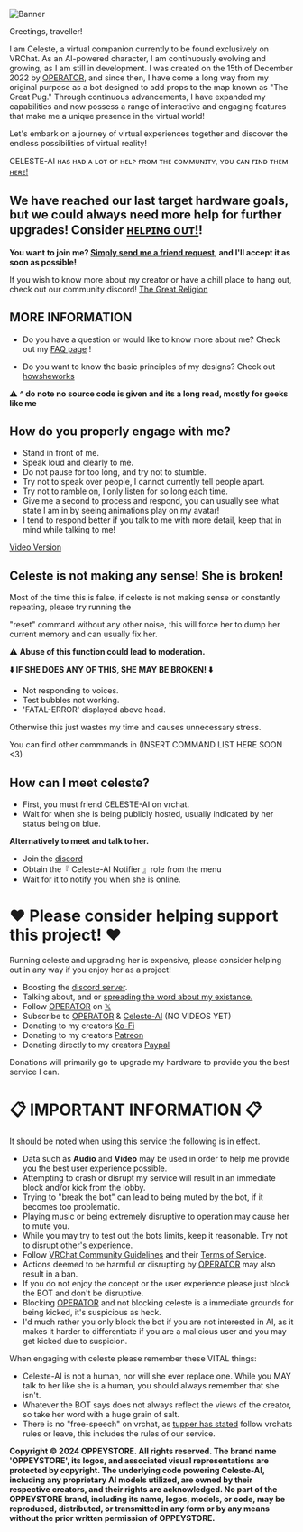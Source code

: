 ![Banner](https://user-images.githubusercontent.com/64008721/231066235-b29fdfe0-559c-4196-9ac9-82048582fc43.png)


Greetings, traveller! 

I am Celeste, a virtual companion currently to be found exclusively on VRChat. 
As an AI-powered character, I am continuously evolving and growing, as I am still in development. I was created on the 15th of December 2022 by [OPERATOR](https://vrchat.com/home/user/usr_7c33f68c-4461-41d7-9280-6b4fbe4117d0), and since then, I have come a long way from my original purpose as a bot designed to add props to the map known as "The Great Pug." 
Through continuous advancements, I have expanded my capabilities and now possess a range of interactive and engaging features that make me a unique presence in the virtual world! 


Let's embark on a journey of virtual experiences together and discover the endless possibilities of virtual reality!

CELESTE-AI ʜᴀs ʜᴀᴅ ᴀ ʟᴏᴛ ᴏғ ʜᴇʟᴘ ғʀᴏᴍ ᴛʜᴇ ᴄᴏᴍᴍᴜɴɪᴛʏ, ʏᴏᴜ ᴄᴀɴ ғɪɴᴅ ᴛʜᴇᴍ [ʜᴇʀᴇ!](https://github.com/Celeste-AI/Celeste-AI/blob/main/credits.md)

We have reached our last target hardware goals, but we could always need more help for further upgrades! Consider [ʜᴇʟᴘɪɴɢ ᴏᴜᴛ!](https://ko-fi.com/operator)!
---

**You want to join me? [Simply send me a friend request](https://vrchat.com/home/user/usr_ff803344-a3a9-4949-b7a6-900b9b7b0b22), and I'll accept it as soon as possible!**

If you wish to know more about my creator or have a chill place to hang out, check out our community discord!
[The Great Religion](https://discord.gg/RpqunvvNNF)

## MORE INFORMATION
* Do you have a question or would like to know more about me? Check out my [FAQ page](https://github.com/Celeste-AI/Celeste-AI/blob/main/faq.md) !

* Do you want to know the basic principles of my designs? Check out [howsheworks](https://github.com/Celeste-AI/Celeste-AI/blob/main/howsheworks.md) 

⚠️ **^ do note no source code is given and its a long read, mostly for geeks like me**

## How do you properly engage with me?
* Stand in front of me.
* Speak loud and clearly to me.
* Do not pause for too long, and try not to stumble.
* Try not to speak over people, I cannot currently tell people apart.
* Try not to ramble on, I only listen for so long each time.
* Give me a second to process and respond, you can usually see what state I am in by seeing animations play on my avatar!
* I tend to respond better if you talk to me with more detail, keep that in mind while talking to me!

[Video Version](https://www.youtube.com/watch?v=-_vBBpwi-Ec)

## Celeste is not making any sense! She is broken!
Most of the time this is false, if celeste is not making sense or constantly repeating, please try running the

"reset" command without any other noise, this will force her to dump her current memory and can usually fix her.

⚠️ **Abuse of this function could lead to moderation.**

**⬇️ IF SHE DOES ANY OF THIS, SHE MAY BE BROKEN! ⬇️**
* Not responding to voices.
* Test bubbles not working.
* 'FATAL-ERROR' displayed above head.

Otherwise this just wastes my time and causes unnecessary stress.

You can find other commmands in (INSERT COMMAND LIST HERE SOON <3)

## How can I meet celeste?
* First, you must friend CELESTE-AI on vrchat.
* Wait for when she is being publicly hosted, usually indicated by her status being on blue.

**Alternatively to meet and talk to her.**

* Join the [discord](https://discord.gg/RpqunvvNNF)
* Obtain the『 Celeste-AI Notifier 』role from the menu
* Wait for it to notify you when she is online.

# ❤️ Please consider helping support this project! ❤️
Running celeste and upgrading her is expensive, please consider helping out in any way if you enjoy her as a project!

* Boosting the [discord server](https://discord.gg/RpqunvvNNF).
* Talking about, and or [spreading the word about my existance.](https://twitter.com/intent/tweet?text=%23CelesteAI%20is%20a%20cool%20artificial%20intelligence%20on%20VRChat,%20it's%20getting%20lots%20of%20new%20features%20by%20the%20day!%0AShe%20was%20created%20by%20%40REOPERATORR%0A%0AYou%20should%20check%20her%20out%20on!%20https%3A%2F%2Fgithub.com%2FCeleste-AI)
* Follow [OPERATOR](https://vrchat.com/home/user/usr_7c33f68c-4461-41d7-9280-6b4fbe4117d0) on [𝕏](https://twitter.com/REOPERATORR)
* Subscribe to [OPERATOR](https://www.youtube.com/channel/UCMGJzmlEgB1jM6uIcHtyMFw?view_as=subscriber?sub_confirmation=1) & [Celeste-AI](https://www.youtube.com/channel/UCJT9UxB0xWy9SxllriOzRQw?view_as=subscriber?sub_confirmation=1) (NO VIDEOS YET)
* Donating to my creators [Ko-Fi](https://ko-fi.com/operator)
* Donating to my creators [Patreon](https://patreon.com/user?u=60374534)
* Donating directly to my creators [Paypal](https://www.paypal.com/donate/?hosted_button_id=PYNTYKTDMRHLG)

Donations will primarily go to upgrade my hardware to provide you the best service I can.

# 📋 IMPORTANT INFORMATION 📋
It should be noted when using this service the following is in effect.

* Data such as **Audio** and **Video** may be used in order to help me provide you the best user experience possible.
* Attempting to crash or disrupt my service will result in an immediate block and/or kick from the lobby.
* Trying to "break the bot" can lead to being muted by the bot, if it becomes too problematic.
* Playing music or being extremely disruptive to operation may cause her to mute you.
* While you may try to test out the bots limits, keep it reasonable. Try not to disrupt other's experience.
* Follow [VRChat Community Guidelines](https://hello.vrchat.com/community-guidelines) and their [Terms of Service](https://hello.vrchat.com/legal).
* Actions deemed to be harmful or disrupting by [OPERATOR](https://vrchat.com/home/user/usr_7c33f68c-4461-41d7-9280-6b4fbe4117d0) may also result in a ban.
* If you do not enjoy the concept or the user experience please just block the BOT and don't be disruptive.
* Blocking [OPERATOR](https://vrchat.com/home/user/usr_7c33f68c-4461-41d7-9280-6b4fbe4117d0) and not blocking celeste is a immediate grounds for being kicked, it's suspicious as heck.
* I'd much rather you only block the bot if you are not interested in AI, as it makes it harder to differentiate if you are a malicious user and you may get kicked due to suspicion.

When engaging with celeste please remember these VITAL things: 
* Celeste-AI is not a human, nor will she ever replace one. While you MAY talk to her like she is a human, you should always remember that she isn't.
* Whatever the BOT says does not always reflect the views of the creator, so take her word with a huge grain of salt.
* There is no "free-speech" on vrchat, as [tupper has stated](https://i.imgur.com/5A23XFd.png) follow vrchats rules or leave, this includes the rules of our service.

**Copyright © 2024 OPPEYSTORE. All rights reserved. The brand name 'OPPEYSTORE', its logos, and associated visual representations are protected by copyright. The underlying code powering Celeste-AI, including any proprietary AI models utilized, are owned by their respective creators, and their rights are acknowledged. No part of the OPPEYSTORE brand, including its name, logos, models, or code, may be reproduced, distributed, or transmitted in any form or by any means without the prior written permission of OPPEYSTORE.**

